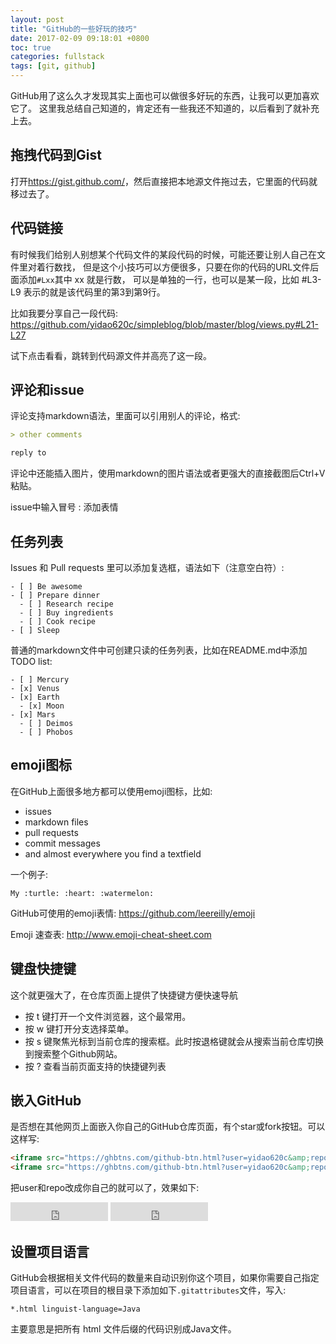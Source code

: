 ```yaml
---
layout: post
title: "GitHub的一些好玩的技巧"
date: 2017-02-09 09:18:01 +0800
toc: true
categories: fullstack
tags: [git, github]
---
```

GitHub用了这么久才发现其实上面也可以做很多好玩的东西，让我可以更加喜欢它了。
这里我总结自己知道的，肯定还有一些我还不知道的，以后看到了就补充上去。<!--more-->

## 拖拽代码到Gist
打开<https://gist.github.com/>，然后直接把本地源文件拖过去，它里面的代码就移过去了。

## 代码链接

有时候我们给别人别想某个代码文件的某段代码的时候，可能还要让别人自己在文件里对着行数找，
但是这个小技巧可以方便很多，只要在你的代码的URL文件后面添加`#Lxx`其中 xx 就是行数，
可以是单独的一行，也可以是某一段，比如 #L3-L9 表示的就是该代码里的第3到第9行。

比如我要分享自己一段代码: <https://github.com/yidao620c/simpleblog/blob/master/blog/views.py#L21-L27>

试下点击看看，跳转到代码源文件并高亮了这一段。

## 评论和issue
评论支持markdown语法，里面可以引用别人的评论，格式:
``` md
> other comments

reply to
```

评论中还能插入图片，使用markdown的图片语法或者更强大的直接截图后Ctrl+V粘贴。

issue中输入冒号 : 添加表情

## 任务列表
Issues 和 Pull requests 里可以添加复选框，语法如下（注意空白符）:
```
- [ ] Be awesome
- [ ] Prepare dinner
  - [ ] Research recipe
  - [ ] Buy ingredients
  - [ ] Cook recipe
- [ ] Sleep
```

普通的markdown文件中可创建只读的任务列表，比如在README.md中添加 TODO list:
```
- [ ] Mercury
- [x] Venus
- [x] Earth
  - [x] Moon
- [x] Mars
  - [ ] Deimos
  - [ ] Phobos
```

## emoji图标
在GitHub上面很多地方都可以使用emoji图标，比如:

* issues
* markdown files
* pull requests
* commit messages
* and almost everywhere you find a textfield

一个例子:
```
My :turtle: :heart: :watermelon:
```

GitHub可使用的emoji表情: https://github.com/leereilly/emoji

Emoji 速查表: http://www.emoji-cheat-sheet.com

## 键盘快捷键
这个就更强大了，在仓库页面上提供了快捷键方便快速导航

* 按 t 键打开一个文件浏览器，这个最常用。
* 按 w 键打开分支选择菜单。
* 按 s 键聚焦光标到当前仓库的搜索框。此时按退格键就会从搜索当前仓库切换到搜索整个Github网站。
* 按 ? 查看当前页面支持的快捷键列表

## 嵌入GitHub
是否想在其他网页上面嵌入你自己的GitHub仓库页面，有个star或fork按钮。可以这样写:
``` html
<iframe src="https://ghbtns.com/github-btn.html?user=yidao620c&amp;repo=python3-cookbook&amp;type=watch&amp;count=true&amp;size=large" allowtransparency="true" frameborder="0" scrolling="0" width="156px" height="30px"></iframe>
<iframe src="https://ghbtns.com/github-btn.html?user=yidao620c&amp;repo=python3-cookbook&amp;type=fork&amp;count=true&amp;size=large" allowtransparency="true" frameborder="0" scrolling="0" width="156px" height="30px"></iframe>
```
把user和repo改成你自己的就可以了，效果如下:

<iframe src="https://ghbtns.com/github-btn.html?user=yidao620c&amp;repo=python3-cookbook&amp;type=watch&amp;count=true&amp;size=large" allowtransparency="true" frameborder="0" scrolling="0" width="156px" height="30px"></iframe>
<iframe src="https://ghbtns.com/github-btn.html?user=yidao620c&amp;repo=python3-cookbook&amp;type=fork&amp;count=true&amp;size=large" allowtransparency="true" frameborder="0" scrolling="0" width="156px" height="30px"></iframe>

## 设置项目语言
GitHub会根据相关文件代码的数量来自动识别你这个项目，如果你需要自己指定项目语言，可以在项目的根目录下添加如下`.gitattributes`文件，写入:
```
*.html linguist-language=Java
```
主要意思是把所有 html 文件后缀的代码识别成Java文件。


